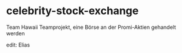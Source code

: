 # celebrity-stock-exchange
Team Hawaii Teamprojekt, eine Börse an der Promi-Aktien gehandelt werden

edit: Elias
